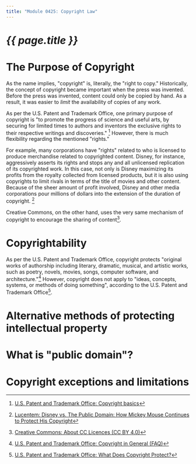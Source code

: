 ```yaml
---
title: "Module 0425: Copyright Law"
---
```


# _{{ page.title }}_

# The Purpose of Copyright

As the name implies, "copyright" is, literally, the "right to copy." Historically, the concept of copyright became important when the press was invented. Before the press was invented, content could only be copied by hand. As a result, it was easier to *limit* the availability of copies of any work.

As per the U.S. Patent and Trademark Office, one primary purpose of copyright is "to promote the progress of science and useful arts, by securing for limited times to authors and inventors the exclusive rights to their respective writings and discoveries." [^1] However, there is much flexibility regarding the mentioned "rights."

For example, many corporations have "rights" related to who is licensed to produce merchandise related to copyrighted content. Disney, for instance, aggressively asserts its rights and stops any and all unlicensed replication of its copyrighted work. In this case, not only is Disney maximizing its profits from the royalty collected from licensed products, but it is also using copyrights to limit rivals in terms of the title of movies and other content. Because of the sheer amount of profit involved, Disney and other media corporations pour millions of dollars into the extension of the duration of copyright. [^2]

[^2]: [Lucentem: Disney vs. The Public Domain: How Mickey Mouse Continues to Protect His Copyright](https://lucentem.com/2018/12/05/disney-vs-the-public-domain-how-mickey-mouse-continues-to-protect-his-copyright/)

Creative Commons, on the other hand, uses the very same mechanism of copyright to encourage the sharing of content[^3]. 

[^3]: [Creative Commons: About CC Licences (CC BY 4.0)](https://creativecommons.org/share-your-work/cclicenses/)
[^1]: [U.S. Patent and Trademark Office: Copyright basics](https://www.uspto.gov/ip-policy/copyright-policy/copyright-basics)

# Copyrightability

As per the U.S. Patent and Trademark Office, copyright protects "original works of authorship including literary, dramatic, musical, and artistic works, such as poetry, novels, movies, songs, computer software, and architecture."[^4] However, copyright does not apply to "ideas, concepts, systems, or methods of doing something", according to the U.S. Patent and Trademark Office[^5].

[^4]: [U.S. Patent and Trademark Office: Copyright in General (FAQ)](https://www.copyright.gov/help/faq/faq-general.html#:~:text=Copyright%20covers%20both%20published%20and,%2C%20computer%20software%2C%20and%20architecture.)

[^5]: [U.S. Patent and Trademark Office: What Does Copyright Protect?](https://www.copyright.gov/help/faq/faq-protect.html#:~:text=Copyright%20does%20not%20protect%20ideas,your%20written%20or%20artistic%20work.)
# Alternative methods of protecting intellectual property

# What is "public domain"?

# Copyright exceptions and limitations
